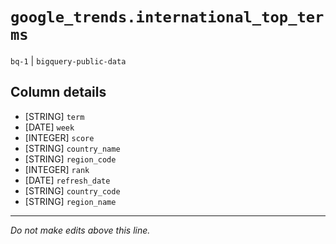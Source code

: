 # `google_trends.international_top_terms`
`bq-1` | `bigquery-public-data`

## Column details
* [STRING]    `term`
* [DATE]      `week`
* [INTEGER]   `score`
* [STRING]    `country_name`
* [STRING]    `region_code`
* [INTEGER]   `rank`
* [DATE]      `refresh_date`
* [STRING]    `country_code`
* [STRING]    `region_name`

-------------------------------------------------------------------------------
*Do not make edits above this line.*
